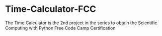 # Time-Calculator-FCC
The Time Calculator is the 2nd project in the series to obtain the Scientific Computing with Python Free Code Camp Certification

